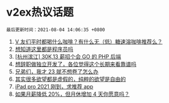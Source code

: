 # v2ex热议话题

`最后更新时间：2021-08-04 14:06:35 +0800`

1. [V 友们平时都喝什么咖啡？有什么无（低）糖速溶咖啡推荐么？](https://www.v2ex.com/t/793386)
1. [想知道这里都是程序员吗](https://www.v2ex.com/t/793500)
1. [[杭州滨江] 30K,13 薪招个会 GO 的 PHP 后端](https://www.v2ex.com/t/793415)
1. [想辞职做独立开发了，各位觉得这个长期来看靠谱吗](https://www.v2ex.com/t/793509)
1. [兄弟们，我才 23 就不想卷了怎么办](https://www.v2ex.com/t/793407)
1. [其实很多欲望都是虚假的，纯粹的欲望是自由的](https://www.v2ex.com/t/793497)
1. [iPad pro 2021 刚到，求推荐 app](https://www.v2ex.com/t/793510)
1. [如果月薪降低 20%，但月休增加 4 天你愿意吗？](https://www.v2ex.com/t/793385)

